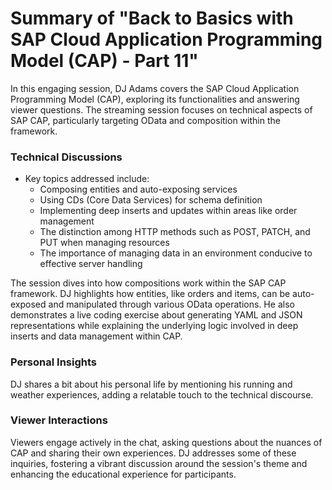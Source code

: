 # Summary of "Back to Basics with SAP Cloud Application Programming Model (CAP) - Part 11"

In this engaging session, DJ Adams covers the SAP Cloud Application Programming Model (CAP), exploring its functionalities and answering viewer questions. The streaming session focuses on technical aspects of SAP CAP, particularly targeting OData and composition within the framework.

### Technical Discussions
- Key topics addressed include:
  - Composing entities and auto-exposing services
  - Using CDs (Core Data Services) for schema definition
  - Implementing deep inserts and updates within areas like order management
  - The distinction among HTTP methods such as POST, PATCH, and PUT when managing resources 
  - The importance of managing data in an environment conducive to effective server handling

The session dives into how compositions work within the SAP CAP framework. DJ highlights how entities, like orders and items, can be auto-exposed and manipulated through various OData operations. He also demonstrates a live coding exercise about generating YAML and JSON representations while explaining the underlying logic involved in deep inserts and data management within CAP.

### Personal Insights
DJ shares a bit about his personal life by mentioning his running and weather experiences, adding a relatable touch to the technical discourse.

### Viewer Interactions
Viewers engage actively in the chat, asking questions about the nuances of CAP and sharing their own experiences. DJ addresses some of these inquiries, fostering a vibrant discussion around the session's theme and enhancing the educational experience for participants.